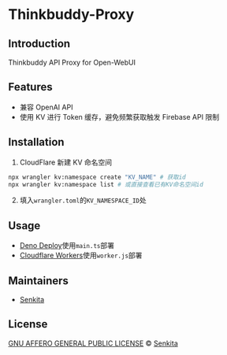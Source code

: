 # Thinkbuddy-Proxy

## Introduction

Thinkbuddy API Proxy for Open-WebUI

## Features

- 兼容 OpenAI API
- 使用 KV 进行 Token 缓存，避免频繁获取触发 Firebase API 限制

## Installation

1. CloudFlare 新建 KV 命名空间

```bash
npx wrangler kv:namespace create "KV_NAME" # 获取id
npx wrangler kv:namespace list # 或直接查看已有KV命名空间id
```

2. 填入`wrangler.toml`的`KV_NAMESPACE_ID`处

## Usage

- [Deno Deploy](https://deno.dev)使用`main.ts`部署
- [Cloudflare Workers](https://workers.cloudflare.com)使用`worker.js`部署

## Maintainers

- [Senkita](https://github.com/Senkita)

## License

[GNU AFFERO GENERAL PUBLIC LICENSE](LICENSE) &copy; [Senkita](https://github.com/Senkita)
